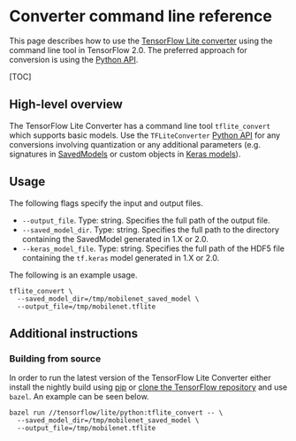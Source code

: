 # Converter command line reference

This page describes how to use the [TensorFlow Lite converter](index.md) using
the command line tool in TensorFlow 2.0. The preferred approach for conversion
is using the [Python API](python_api.md).

[TOC]

## High-level overview

The TensorFlow Lite Converter has a command line tool `tflite_convert` which
supports basic models. Use the `TFLiteConverter` [Python API](python_api.md) for
any conversions involving quantization or any additional parameters (e.g.
signatures in [SavedModels](https://www.tensorflow.org/guide/saved_model) or
custom objects in
[Keras models](https://www.tensorflow.org/guide/keras/overview)).

## Usage

The following flags specify the input and output files.

*   `--output_file`. Type: string. Specifies the full path of the output file.
*   `--saved_model_dir`. Type: string. Specifies the full path to the directory
    containing the SavedModel generated in 1.X or 2.0.
*   `--keras_model_file`. Type: string. Specifies the full path of the HDF5 file
    containing the `tf.keras` model generated in 1.X or 2.0.

The following is an example usage.

```
tflite_convert \
  --saved_model_dir=/tmp/mobilenet_saved_model \
  --output_file=/tmp/mobilenet.tflite
```

## Additional instructions

### Building from source

In order to run the latest version of the TensorFlow Lite Converter either
install the nightly build using [pip](https://www.tensorflow.org/install/pip) or
[clone the TensorFlow repository](https://www.tensorflow.org/install/source) and
use `bazel`. An example can be seen below.

```
bazel run //tensorflow/lite/python:tflite_convert -- \
  --saved_model_dir=/tmp/mobilenet_saved_model \
  --output_file=/tmp/mobilenet.tflite
```
